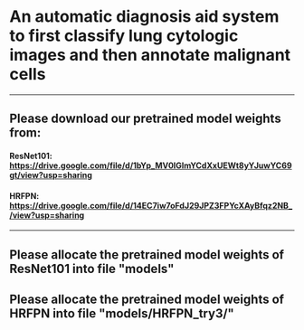 # An automatic diagnosis aid system to first classify lung cytologic images and then annotate malignant cells

---
## Please download our pretrained model weights from:
#### ResNet101: https://drive.google.com/file/d/1bYp_MV0IGImYCdXxUEWt8yYJuwYC69gt/view?usp=sharing
#### HRFPN: https://drive.google.com/file/d/14EC7iw7oFdJ29JPZ3FPYcXAyBfqz2NB_/view?usp=sharing
---
## Please allocate the pretrained model weights of ResNet101 into file "models"
## Please allocate the pretrained model weights of HRFPN into file "models/HRFPN_try3/"
